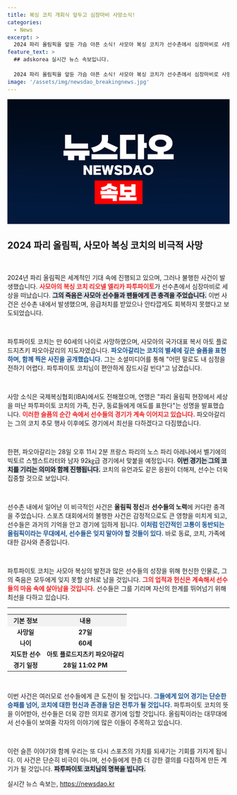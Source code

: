 ```yaml
---
title: 복싱 코치 개회식 앞두고 심장마비 사망소식!
categories:
  - News
excerpt: >
  2024 파리 올림픽을 앞둔 가슴 아픈 소식! 사모아 복싱 코치가 선수촌에서 심장마비로 사망하며 애도의 물결이 일고 있다. 선수와 코치의 특별한 인연, 그리고 그로 인한 충격은 더욱 깊다. 클릭해서 자세한 이야기를 확인하세요!
feature_text: >
  ## adskorea 실시간 뉴스 속보입니다.

  2024 파리 올림픽을 앞둔 가슴 아픈 소식! 사모아 복싱 코치가 선수촌에서 심장마비로 사망하며 애도의 물결이 일고 있다. 선수와 코치의 특별한 인연, 그리고 그로 인한 충격은 더욱 깊다. 클릭해서 자세한 이야기를 확인하세요!
image: '/assets/img/newsdao_breakingnews.jpg'
---
```


<p><img src="/assets/img/newsdao_breakingnews.jpg" alt="adskorea 속보" /></p>

<h2 data-ke-size="size26">2024 파리 올림픽, 사모아 복싱 코치의 비극적 사망</h2>

<p data-ke-size="size16">&nbsp;</p>

<p>2024년 파리 올림픽은 세계적인 기대 속에 진행되고 있으며, 그러나 불행한 사건이 발생했습니다. <b><span style="color: #ee2323;">사모아의 복싱 코치 리오넬 엘리카 파투파이토</span></b>가 선수촌에서 심장마비로 세상을 떠났습니다. <b><span style="background-color: #21538527;">그의 죽음은 사모아 선수들과 팬들에게 큰 충격을 주었습니다.</span></b> 이번 사건은 선수촌 내에서 발생했으며, 응급처치를 받았으나 안타깝게도 회복하지 못했다고 보도되었습니다.</p>

<p data-ke-size="size16">&nbsp;</p>

<p>파투파이토 코치는 만 60세의 나이로 사망하였으며, 사모아의 국가대표 복서 아토 플로드지츠키 파오아갈리의 지도자였습니다. <b><span style="color: #1a5490;">파오아갈리는 코치의 별세에 깊은 슬픔을 표현하며, 함께 찍은 사진을 공개했습니다.</span></b> 그는 소셜미디어를 통해 "어떤 말로도 내 심정을 전하기 어렵다. 파투파이토 코치님이 편안하게 잠드시길 빈다"고 남겼습니다. </p>

<p data-ke-size="size16">&nbsp;</p>

<p>사망 소식은 국제복싱협회(IBA)에서도 전해졌으며, 연맹은 "파리 올림픽 현장에서 세상을 떠난 파투파이토 코치의 가족, 친구, 동료들에게 애도를 표한다"는 성명을 발표했습니다. <b><span style="color: #ee2323;">이러한 슬픔의 순간 속에서 선수들의 경기가 계속 이어지고 있습니다.</span></b> 파오아갈리는 그의 코치 추모 행사 이후에도 경기에서 최선을 다하겠다고 다짐했습니다.</p>

<p data-ke-size="size16">&nbsp;</p>

<p>한편, 파오아갈리는 28일 오후 11시 2분 프랑스 파리의 노스 파리 아레나에서 벨기에의 빅토르 스헬스트라터와 남자 92㎏급 경기에서 맞붙을 예정입니다. <b><span style="background-color: #21538527;">이번 경기는 그의 코치를 기리는 의미와 함께 진행됩니다.</span></b> 코치의 유언과도 같은 응원이 더해져, 선수는 더욱 집중할 것으로 보입니다.</p>

<p data-ke-size="size16">&nbsp;</p>

<p>선수촌 내에서 일어난 이 비극적인 사건은 <b>올림픽 정신</b>과 <b>선수들의 노력</b>에 커다란 충격을 주었습니다. 스포츠 대회에서의 불행한 사건은 감정적으로도 큰 영향을 미치게 되고, 선수들은 과거의 기억을 안고 경기에 임하게 됩니다. <b><span style="color: #1a5490;">이처럼 인간적인 고통이 동반되는 올림픽이라는 무대에서, 선수들은 잊지 말아야 할 것들이 있다.</span></b> 바로 동료, 코치, 가족에 대한 감사와 존중입니다.</p>

<p data-ke-size="size16">&nbsp;</p>

<p>파투파이토 코치는 사모아 복싱의 발전과 많은 선수들의 성장을 위해 헌신한 인물로, 그의 죽음은 모두에게 잊지 못할 상처로 남을 것입니다. <b><span style="color: #ee2323;">그의 업적과 헌신은 계속해서 선수들의 마음 속에 살아남을 것입니다.</span></b> 선수들은 그를 기리며 자신의 한계를 뛰어넘기 위해 최선을 다하고 있습니다.</p>

<hr />

<table style="width:100%; border-collapse: collapse;">
  <tr>
    <th style="text-align: center; background-color: #f2f2f2;">기본 정보</th>
    <th style="text-align: center; background-color: #f2f2f2;">내용</th>
  </tr>
  <tr>
    <td style="text-align: center; height: 17px;"><b>사망일</b></td>
    <td style="text-align: center; height: 17px;"><b>27일</b></td>
  </tr>
  <tr>
    <td style="text-align: center; height: 17px;"><b>나이</b></td>
    <td style="text-align: center; height: 17px;"><b>60세</b></td>
  </tr>
  <tr>
    <td style="text-align: center; height: 17px;"><b>지도한 선수</b></td>
    <td style="text-align: center; height: 17px;"><b>아토 플로드지츠키 파오아갈리</b></td>
  </tr>
  <tr>
    <td style="text-align: center; height: 17px;"><b>경기 일정</b></td>
    <td style="text-align: center; height: 17px;"><b>28일 11:02 PM</b></td>
  </tr>
</table>

<p data-ke-size="size16">&nbsp;</p>

<p>이번 사건은 여러모로 선수들에게 큰 도전이 될 것입니다. <b><span style="color: #1a5490;">그들에게 있어 경기는 단순한 승패를 넘어, 코치에 대한 헌신과 존경을 담은 전투가 될 것입니다.</span></b> 파투파이토 코치의 뜻을 이어받아, 선수들은 더욱 강한 의지로 경기에 임할 것입니다. 올림픽이라는 대무대에서 선수들이 보여줄 각자의 이야기에 많은 이들이 주목하고 있습니다. </p>

<p data-ke-size="size16">&nbsp;</p>

<p>이런 슬픈 이야기와 함께 우리는 또 다시 스포츠의 가치를 되새기는 기회를 가지게 됩니다. 이 사건은 단순히 비극이 아니며, 선수들에게 한층 더 강한 결의를 다짐하게 만든 계기가 될 것입니다. <b><span style="background-color: #21538527;">파투파이토 코치님의 명복을 빕니다.</span></b></p>
실시간 뉴스 속보는, <a href="https://newsdao.kr" rel="dofollow">https://newsdao.kr</a>


